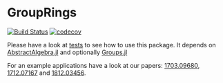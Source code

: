 # GroupRings

[![Build Status](https://travis-ci.org/kalmarek/GroupRings.jl.svg?branch=master)](https://travis-ci.org/kalmarek/GroupRings.jl)
[![codecov](https://codecov.io/gh/kalmarek/GroupRings.jl/branch/master/graph/badge.svg)](https://codecov.io/gh/kalmarek/GroupRings.jl)

Please have a look at [tests](https://github.com/kalmarek/GroupRings.jl/blob/master/test/runtests.jl) to see how to use this package. It depends on [AbstractAlgebra.jl](https://github.com/Nemocas/AbstractAlgebra.jl) and optionally [Groups.jl](https://github.com/kalmarek/Groups.jl)

For an example applications have a look at our papers:
[1703.09680](https://arxiv.org/abs/1703.09680), [1712.07167](https://arxiv.org/abs/1712.07167) and [1812.03456](https://arxiv.org/abs/1812.03456).
